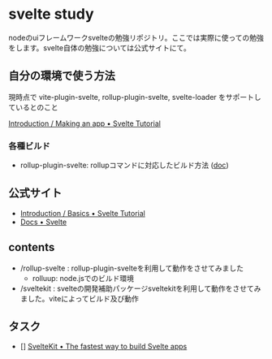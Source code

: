 # svelte study

nodeのuiフレームワークsvelteの勉強リポジトリ。ここでは実際に使っての勉強をします。svelte自体の勉強については公式サイトにて。

## 自分の環境で使う方法

現時点で vite-plugin-svelte, rollup-plugin-svelte, svelte-loader をサポートしているとのこと

[Introduction / Making an app • Svelte Tutorial](https://svelte.jp/tutorial/making-an-app)

### 各種ビルド

- rollup-plugin-svelte: rollupコマンドに対応したビルド方法 ([doc](./rollup-svelte/README.md))

## 公式サイト

- [Introduction / Basics • Svelte Tutorial](https://svelte.dev/tutorial/basics)
- [Docs • Svelte](https://svelte.dev/docs)

## contents

- /rollup-svelte : rollup-plugin-svelteを利用して動作をさせてみました
  - rolluup: node.jsでのビルド環境
- /sveltekit : svelteの開発補助パッケージsveltekitを利用して動作をさせてみました。viteによってビルド及び動作

## タスク

- [] [SvelteKit • The fastest way to build Svelte apps](https://kit.svelte.dev/)
